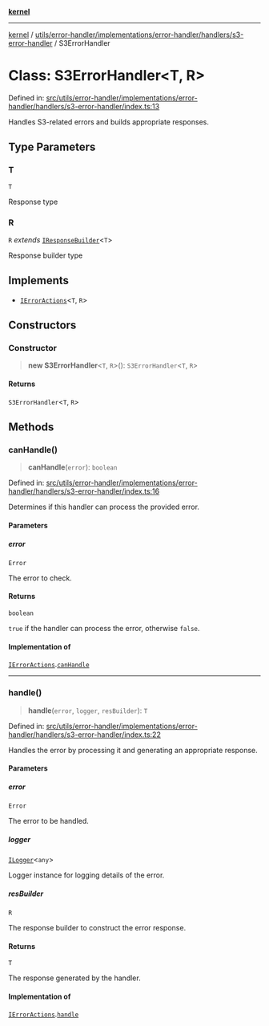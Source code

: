 [**kernel**](../../../../../../../README.md)

***

[kernel](../../../../../../../modules.md) / [utils/error-handler/implementations/error-handler/handlers/s3-error-handler](../README.md) / S3ErrorHandler

# Class: S3ErrorHandler\<T, R\>

Defined in: [src/utils/error-handler/implementations/error-handler/handlers/s3-error-handler/index.ts:13](https://github.com/atolini/dyna-x/blob/9212a96a81963b1f87ab4e0a5690bd13f536ed17/src/utils/error-handler/implementations/error-handler/handlers/s3-error-handler/index.ts#L13)

Handles S3-related errors and builds appropriate responses.

## Type Parameters

### T

`T`

Response type

### R

`R` *extends* [`IResponseBuilder`](../../../../../../response-builder/contracts/interfaces/IResponseBuilder.md)\<`T`\>

Response builder type

## Implements

- [`IErrorActions`](../../../../../contracts/i-error-actions/interfaces/IErrorActions.md)\<`T`, `R`\>

## Constructors

### Constructor

> **new S3ErrorHandler**\<`T`, `R`\>(): `S3ErrorHandler`\<`T`, `R`\>

#### Returns

`S3ErrorHandler`\<`T`, `R`\>

## Methods

### canHandle()

> **canHandle**(`error`): `boolean`

Defined in: [src/utils/error-handler/implementations/error-handler/handlers/s3-error-handler/index.ts:16](https://github.com/atolini/dyna-x/blob/9212a96a81963b1f87ab4e0a5690bd13f536ed17/src/utils/error-handler/implementations/error-handler/handlers/s3-error-handler/index.ts#L16)

Determines if this handler can process the provided error.

#### Parameters

##### error

`Error`

The error to check.

#### Returns

`boolean`

`true` if the handler can process the error, otherwise `false`.

#### Implementation of

[`IErrorActions`](../../../../../contracts/i-error-actions/interfaces/IErrorActions.md).[`canHandle`](../../../../../contracts/i-error-actions/interfaces/IErrorActions.md#canhandle)

***

### handle()

> **handle**(`error`, `logger`, `resBuilder`): `T`

Defined in: [src/utils/error-handler/implementations/error-handler/handlers/s3-error-handler/index.ts:22](https://github.com/atolini/dyna-x/blob/9212a96a81963b1f87ab4e0a5690bd13f536ed17/src/utils/error-handler/implementations/error-handler/handlers/s3-error-handler/index.ts#L22)

Handles the error by processing it and generating an appropriate response.

#### Parameters

##### error

`Error`

The error to be handled.

##### logger

[`ILogger`](../../../../../../logger/contracts/interfaces/ILogger.md)\<`any`\>

Logger instance for logging details of the error.

##### resBuilder

`R`

The response builder to construct the error response.

#### Returns

`T`

The response generated by the handler.

#### Implementation of

[`IErrorActions`](../../../../../contracts/i-error-actions/interfaces/IErrorActions.md).[`handle`](../../../../../contracts/i-error-actions/interfaces/IErrorActions.md#handle)
